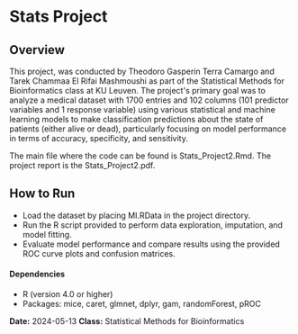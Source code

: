 # Stats Project

## Overview
This project, was conducted by Theodoro Gasperin Terra Camargo and Tarek Chammaa El Rifai Mashmoushi as part of the Statistical Methods for Bioinformatics class at KU Leuven. The project's primary goal was to analyze a medical dataset with 1700 entries and 102 columns (101 predictor variables and 1 response variable) using various statistical and machine learning models to make classification predictions about the state of patients (either alive or dead), particularly focusing on model performance in terms of accuracy, specificity, and sensitivity.

The main file where the code can be found is Stats_Project2.Rmd. 
The project report is the Stats_Project2.pdf.

## How to Run
* Load the dataset by placing MI.RData in the project directory.
* Run the R script provided to perform data exploration, imputation, and model fitting.
* Evaluate model performance and compare results using the provided ROC curve plots and confusion matrices.
#### Dependencies
* R (version 4.0 or higher)
* Packages: mice, caret, glmnet, dplyr, gam, randomForest, pROC

__Date:__ 2024-05-13
__Class:__ Statistical Methods for Bioinformatics
